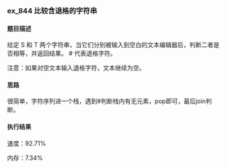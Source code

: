 ### ex_844 比较含退格的字符串

#### 题目描述

给定 S 和 T 两个字符串，当它们分别被输入到空白的文本编辑器后，判断二者是否相等，并返回结果。 # 代表退格字符。

注意：如果对空文本输入退格字符，文本继续为空。

#### 思路

很简单，字符序列进一个栈，遇到#判断栈内有无元素，pop即可，最后join判断。

#### 执行结果

速度：92.71%

内存：7.34%

